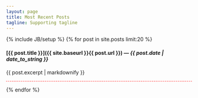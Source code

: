 ```yaml
---
layout: page
title: Most Recent Posts
tagline: Supporting tagline
---
```

{% include JB/setup %}
{% for post in site.posts limit:20 %}
#### [{{ post.title }}]({{ site.baseurl }}{{ post.url }}) &mdash; *{{ post.date | date_to_string }}*
{{ post.excerpt | markdownify }}
<hr noshade="" style="background-color: white;border: 0px;border-bottom: 1px dashed red;">
{% endfor %}
